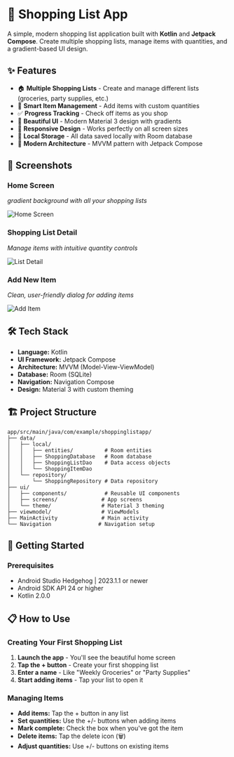 # 🛒 Shopping List App

A simple, modern shopping list application built with **Kotlin** and **Jetpack Compose**. Create multiple shopping lists, manage items with quantities, and a gradient-based UI design.

## ✨ Features

- 🏠 **Multiple Shopping Lists** - Create and manage different lists (groceries, party supplies, etc.)
- 📝 **Smart Item Management** - Add items with custom quantities
- ✅ **Progress Tracking** - Check off items as you shop
- 🎨 **Beautiful UI** - Modern Material 3 design with gradients
- 📱 **Responsive Design** - Works perfectly on all screen sizes
- 💾 **Local Storage** - All data saved locally with Room database
- 🌙 **Modern Architecture** - MVVM pattern with Jetpack Compose

## 📱 Screenshots

### Home Screen
*gradient background with all your shopping lists*

![Home Screen](screenshots/home_screen.jpg)

### Shopping List Detail
*Manage items with intuitive quantity controls*

![List Detail](screenshots/list_detail.jpg)

### Add New Item
*Clean, user-friendly dialog for adding items*

![Add Item](screenshots/add_item.jpg)

## 🛠 Tech Stack

- **Language:** Kotlin
- **UI Framework:** Jetpack Compose
- **Architecture:** MVVM (Model-View-ViewModel)
- **Database:** Room (SQLite)
- **Navigation:** Navigation Compose
- **Design:** Material 3 with custom theming

## 🏗 Project Structure

```
app/src/main/java/com/example/shoppinglistapp/
├── data/
│   ├── local/
│   │   ├── entities/          # Room entities
│   │   ├── ShoppingDatabase   # Room database
│   │   ├── ShoppingListDao    # Data access objects
│   │   └── ShoppingItemDao
│   └── repository/
│       └── ShoppingRepository # Data repository
├── ui/
│   ├── components/            # Reusable UI components
│   ├── screens/              # App screens
│   └── theme/                # Material 3 theming
├── viewmodel/                # ViewModels
├── MainActivity              # Main activity
└── Navigation               # Navigation setup
```

## 🚀 Getting Started

### Prerequisites

- Android Studio Hedgehog | 2023.1.1 or newer
- Android SDK API 24 or higher
- Kotlin 2.0.0

## 📋 How to Use

### Creating Your First Shopping List

1. **Launch the app** - You'll see the beautiful home screen
2. **Tap the + button** - Create your first shopping list
3. **Enter a name** - Like "Weekly Groceries" or "Party Supplies"
4. **Start adding items** - Tap your list to open it

### Managing Items

- **Add items:** Tap the + button in any list
- **Set quantities:** Use the +/- buttons when adding items
- **Mark complete:** Check the box when you've got the item
- **Delete items:** Tap the delete icon (🗑️)
- **Adjust quantities:** Use +/- buttons on existing items


